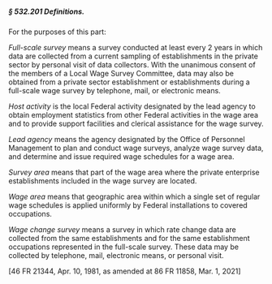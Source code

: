 ##### § 532.201 Definitions. #####

For the purposes of this part:

*Full-scale survey* means a survey conducted at least every 2 years in which data are collected from a current sampling of establishments in the private sector by personal visit of data collectors. With the unanimous consent of the members of a Local Wage Survey Committee, data may also be obtained from a private sector establishment or establishments during a full-scale wage survey by telephone, mail, or electronic means.

*Host activity* is the local Federal activity designated by the lead agency to obtain employment statistics from other Federal activities in the wage area and to provide support facilities and clerical assistance for the wage survey.

*Lead agency* means the agency designated by the Office of Personnel Management to plan and conduct wage surveys, analyze wage survey data, and determine and issue required wage schedules for a wage area.

*Survey area* means that part of the wage area where the private enterprise establishments included in the wage survey are located.

*Wage area* means that geographic area within which a single set of regular wage schedules is applied uniformly by Federal installations to covered occupations.

*Wage change survey* means a survey in which rate change data are collected from the same establishments and for the same establishment occupations represented in the full-scale survey. These data may be collected by telephone, mail, electronic means, or personal visit.

[46 FR 21344, Apr. 10, 1981, as amended at 86 FR 11858, Mar. 1, 2021]
